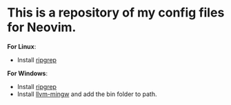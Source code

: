 # This is a repository of my config files for Neovim.

**For Linux**:
* Install [ripgrep](https://github.com/BurntSushi/ripgrep)

**For Windows**:
* Install [ripgrep](https://github.com/BurntSushi/ripgrep)
* Install [llvm-mingw](https://github.com/mstorsjo/llvm-mingw)
and add the bin folder to path.
